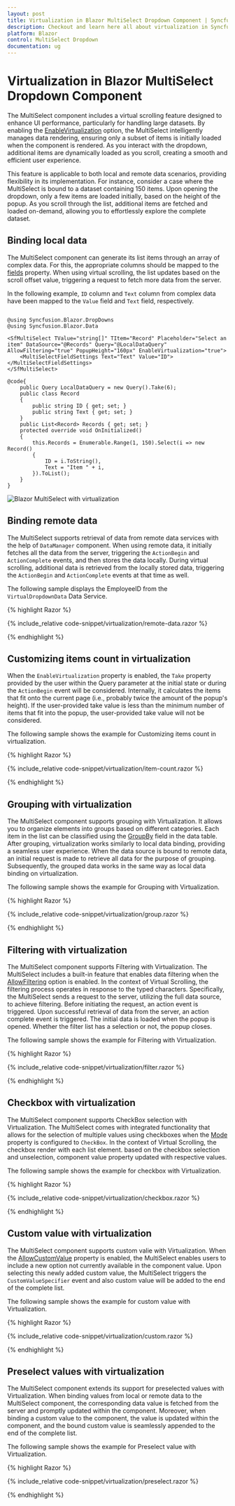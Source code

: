```yaml
---
layout: post
title: Virtualization in Blazor MultiSelect Dropdown Component | Syncfusion
description: Checkout and learn here all about virtualization in Syncfusion Blazor MultiSelect Dropdown component and much more.
platform: Blazor
control: MultiSelect Dropdown
documentation: ug
---
```


# Virtualization in Blazor MultiSelect Dropdown Component

The MultiSelect component includes a virtual scrolling feature designed to enhance UI performance, particularly for handling large datasets. By enabling the [EnableVirtualization](https://help.syncfusion.com/cr/blazor/Syncfusion.Blazor.DropDowns.SfMultiSelect-2.html#Syncfusion_Blazor_DropDowns_SfMultiSelect_2_EnableVirtualization) option, the MultiSelect intelligently manages data rendering, ensuring only a subset of items is initially loaded when the component is rendered. As you interact with the dropdown, additional items are dynamically loaded as you scroll, creating a smooth and efficient user experience.

This feature is applicable to both local and remote data scenarios, providing flexibility in its implementation. For instance, consider a case where the MultiSelect is bound to a dataset containing 150 items. Upon opening the dropdown, only a few items are loaded initially, based on the height of the popup. As you scroll through the list, additional items are fetched and loaded on-demand, allowing you to effortlessly explore the complete dataset.

## Binding local data

The MultiSelect component can generate its list items through an array of complex data. For this, the appropriate columns should be mapped to the [fields](https://help.syncfusion.com/cr/blazor/Syncfusion.Blazor.DropDowns.MultiSelectFieldSettings.html) property. When using virtual scrolling, the list updates based on the scroll offset value, triggering a request to fetch more data from the server.

In the following example, `ID` column and `Text` column from complex data have been mapped to the `Value` field and `Text` field, respectively.

```cshtml

@using Syncfusion.Blazor.DropDowns
@using Syncfusion.Blazor.Data 

<SfMultiSelect TValue="string[]" TItem="Record" Placeholder="Select an item" DataSource="@Records" Query="@LocalDataQuery" AllowFiltering="true" PopupHeight="160px" EnableVirtualization="true">
    <MultiSelectFieldSettings Text="Text" Value="ID"></MultiSelectFieldSettings>
</SfMultiSelect>

@code{
    public Query LocalDataQuery = new Query().Take(6); 
    public class Record 
    { 
        public string ID { get; set; } 
        public string Text { get; set; } 
    } 
    public List<Record> Records { get; set; } 
    protected override void OnInitialized()
    { 
        this.Records = Enumerable.Range(1, 150).Select(i => new Record() 
        { 
            ID = i.ToString(), 
            Text = "Item " + i, 
        }).ToList(); 
    } 
}
```

![Blazor MultiSelect with virtualization](./images/blazor-multiselect-dropdown-virtualization.gif)

## Binding remote data

The MultiSelect supports retrieval of data from remote data services with the help of `DataManager` component. When using remote data, it initially fetches all the data from the server, triggering the `ActionBegin` and `ActionComplete` events, and then stores the data locally. During virtual scrolling, additional data is retrieved from the locally stored data, triggering the `ActionBegin` and `ActionComplete` events at that time as well.

The following sample displays the EmployeeID from the `VirtualDropdownData` Data Service.

{% highlight Razor %}

{% include_relative code-snippet/virtualization/remote-data.razor %}

{% endhighlight %}

## Customizing items count in virtualization 

When the `EnableVirtualization` property is enabled, the `Take` property provided by the user within the Query parameter at the initial state or during the `ActionBegin` event will be considered. Internally, it calculates the items that fit onto the current page (i.e., probably twice the amount of the popup's height). If the user-provided take value is less than the minimum number of items that fit into the popup, the user-provided take value will not be considered.

The following sample shows the example for Customizing items count in virtualization.

{% highlight Razor %}

{% include_relative code-snippet/virtualization/item-count.razor %}

{% endhighlight %}

## Grouping with virtualization

The MultiSelect component supports grouping with Virtualization. It allows you to organize elements into groups based on different categories. Each item in the list can be classified using the [GroupBy](https://help.syncfusion.com/cr/blazor/Syncfusion.Blazor.DropDowns.MultiSelectFieldSettings.html#Syncfusion_Blazor_DropDowns_MultiSelectFieldSettings_GroupBy) field in the data table. After grouping, virtualization works similarly to local data binding, providing a seamless user experience. When the data source is bound to remote data, an initial request is made to retrieve all data for the purpose of grouping. Subsequently, the grouped data works in the same way as local data binding on virtualization. 

The following sample shows the example for Grouping with Virtualization. 

{% highlight Razor %}

{% include_relative code-snippet/virtualization/group.razor %}

{% endhighlight %}

## Filtering with virtualization

The MultiSelect component supports Filtering with Virtualization. The MultiSelect includes a built-in feature that enables data filtering when the [AllowFiltering](https://help.syncfusion.com/cr/blazor/Syncfusion.Blazor.DropDowns.MultiSelectModel-1.html#Syncfusion_Blazor_DropDowns_MultiSelectModel_1_AllowFiltering) option is enabled. In the context of Virtual Scrolling, the filtering process operates in response to the typed characters. Specifically, the MultiSelect sends a request to the server, utilizing the full data source, to achieve filtering. Before initiating the request, an action event is triggered. Upon successful retrieval of data from the server, an action complete event is triggered. The initial data is loaded when the popup is opened. Whether the filter list has a selection or not, the popup closes.

The following sample shows the example for Filtering with Virtualization.

{% highlight Razor %}

{% include_relative code-snippet/virtualization/filter.razor %}

{% endhighlight %}

## Checkbox with virtualization

The MultiSelect component supports CheckBox selection with Virtualization. The MultiSelect comes with integrated functionality that allows for the selection of multiple values using checkboxes when the [Mode](https://help.syncfusion.com/cr/blazor/Syncfusion.Blazor.DropDowns.MultiSelectModel-1.html#Syncfusion_Blazor_DropDowns_MultiSelectModel_1_Mode) property is configured to `CheckBox`. In the context of Virtual Scrolling, the checkbox render with each list element. based on the checkbox selection and unselection, component value property updated with respective values.

The following sample shows the example for checkbox with Virtualization.

{% highlight Razor %}

{% include_relative code-snippet/virtualization/checkbox.razor %}

{% endhighlight %}


## Custom value with virtualization

The MultiSelect component supports custom valie with Virtualization. When the [AllowCustomValue](https://help.syncfusion.com/cr/blazor/Syncfusion.Blazor.DropDowns.MultiSelectModel-1.html#Syncfusion_Blazor_DropDowns_MultiSelectModel_1_AllowCustomValue) property is enabled, the MultiSelect enables users to include a new option not currently available in the component value. Upon selecting this newly added custom value, the MultiSelect triggers the `CustomValueSpecifier` event and also custom value will be added to the end of the complete list.

The following sample shows the example for custom value with Virtualization.

{% highlight Razor %}

{% include_relative code-snippet/virtualization/custom.razor %}

{% endhighlight %}

## Preselect values with virtualization

The MultiSelect component extends its support for preselected values with Virtualization. When binding values from local or remote data to the MultiSelect component, the corresponding data value is fetched from the server and promptly updated within the component. Moreover, when binding a custom value to the component, the value is updated within the component, and the bound custom value is seamlessly appended to the end of the complete list.

The following sample shows the example for Preselect value with Virtualization.

{% highlight Razor %}

{% include_relative code-snippet/virtualization/preselect.razor %}

{% endhighlight %}
